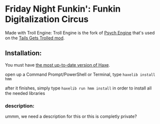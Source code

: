 # Friday Night Funkin': Funkin Digitalization Circus

Made with Troll Engine: Troll Engine is the fork of [Psych Engine](https://github.com/ShadowMario/FNF-PsychEngine) that's used on the [Tails Gets Trolled mod](https://gamebanana.com/mods/320596).


## Installation:
You must have [the most up-to-date version of Haxe](https://haxe.org/download/).

open up a Command Prompt/PowerShell or Terminal, type `haxelib install hmm`

after it finishes, simply type `haxelib run hmm install` in order to install all the needed libraries


### description:
ummm, we need a description for this or this is completly private?
